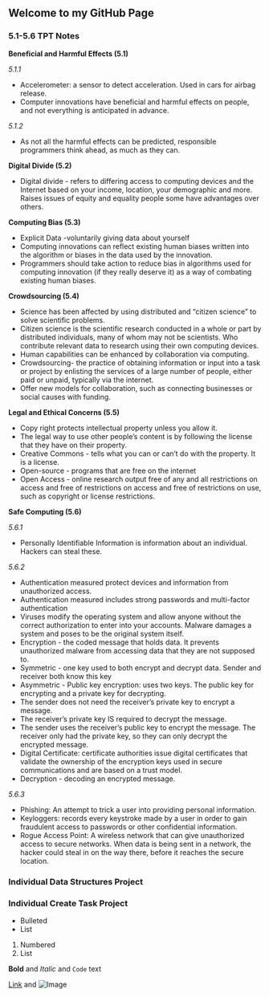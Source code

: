 ## Welcome to my GitHub Page

### 5.1-5.6 TPT Notes
**Beneficial and Harmful Effects (5.1)**

_5.1.1_
- Accelerometer: a sensor to detect acceleration. Used in cars for airbag release. 
- Computer innovations have beneficial and harmful effects on people, and not everything is anticipated in advance. 

_5.1.2_
- As not all the harmful effects can be predicted, responsible programmers think ahead, as much as they can.  

**Digital Divide (5.2)**
- Digital divide - refers to differing access to computing devices and the Internet based on your income, location, your demographic and more. Raises issues of equity and equality people some have advantages over others. 

**Computing Bias (5.3)**
- Explicit Data -voluntarily giving data about yourself
- Computing innovations can reflect existing human biases written into the algorithm or biases in the data used by the innovation. 
- Programmers should take action to reduce bias in algorithms used for computing innovation (if they really deserve it) as a way of combating existing human biases.  

**Crowdsourcing (5.4)**
- Science has been affected by using distributed and “citizen science” to solve scientific problems. 
- Citizen science is the scientific research conducted in a whole or part by distributed individuals, many of whom may not be scientists. Who contribute relevant data to research using their own computing devices. 
- Human capabilities can be enhanced by collaboration via computing. 
- Crowdsourcing- the practice of obtaining information or input into a task or project by enlisting the services of a large number of people, either paid or unpaid, typically via the internet.
- Offer new models for collaboration, such as connecting businesses or social causes with funding. 

**Legal and Ethical Concerns (5.5)**
- Copy right protects intellectual property unless you allow it. 
- The legal way to use other people’s content is by following the license that they have on their property. 
- Creative Commons -  tells what you can or can’t do with the property. It is a license. 
- Open-source - programs that are free on the internet
- Open Access - online research output free of any and all restrictions on access and free of restrictions on access and free of restrictions on use, such as copyright or license restrictions. 

**Safe Computing (5.6)**

_5.6.1_
- Personally Identifiable Information is information about an individual. Hackers can steal these.

_5.6.2_
- Authentication measured protect devices and information from unauthorized access. 
- Authentication measured includes strong passwords and multi-factor authentication 
- Viruses modify the operating system and allow anyone without the correct authorization to enter into your accounts. Malware damages a system and poses to be the original system itself.
- Encryption - the coded message that holds data. It prevents unauthorized malware from accessing data that they are not supposed to. 
- Symmetric - one key used to both encrypt and decrypt data. Sender and receiver both know this key
- Asymmetric - Public key encryption: uses two keys. The public key for encrypting and a private key for decrypting. 
- The sender does not need the receiver’s private key to encrypt a message. 
- The receiver’s private key IS required to decrypt the message. 
- The sender uses the receiver’s public key to encrypt the message. The receiver only had the private key, so they can only decrypt the encrypted message.
- Digital Certificate: certificate authorities issue digital certificates that validate the ownership of the encryption keys used in secure communications and are based on a trust model. 
- Decryption - decoding an encrypted message.  

_5.6.3_
- Phishing: An attempt to trick a user into providing personal information. 
- Keyloggers: records every keystroke made by a user in order to gain fraudulent access to passwords or other confidential information. 
- Rogue Access Point: A wireless network that can give unauthorized access to secure networks. When data is being sent in a network, the hacker could steal in on the way there, before it reaches the secure location. 




### Individual Data Structures Project



### Individual Create Task Project

- Bulleted
- List

1. Numbered
2. List

**Bold** and _Italic_ and `Code` text

[Link](url) and ![Image](src)

